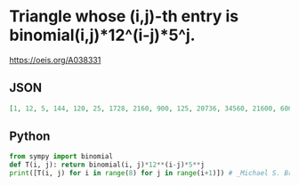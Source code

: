 # Triangle whose \(i,j\)\-th entry is binomial\(i,j\)\*12^\(i\-j\)\*5^j\.
https://oeis.org/A038331
## JSON
```JSON
[1, 12, 5, 144, 120, 25, 1728, 2160, 900, 125, 20736, 34560, 21600, 6000, 625, 248832, 518400, 432000, 180000, 37500, 3125, 2985984, 7464960, 7776000, 4320000, 1350000, 225000, 15625, 35831808, 104509440, 130636800, 90720000, 37800000, 9450000, 1312500, 78125]
```
## Python
```Python
from sympy import binomial
def T(i, j): return binomial(i, j)*12**(i-j)*5**j
print([T(i, j) for i in range(8) for j in range(i+1)]) # _Michael S. Branicky_, Dec 05 2021
```
